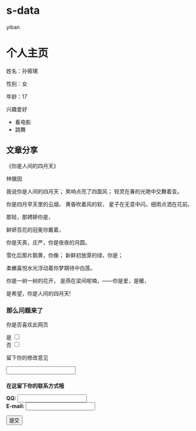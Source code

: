 # s-data
yiban
<html>
  <head>
       <title>First个人主页</title>
  </head>
  <body>
<h1>个人主页</h1>
<p>姓名：孙筱珺<p>
<p>性别：女</p>
<p>年龄：17</p>
<p>兴趣爱好</p>
<ul>
<li>看电影</li>
<li>跳舞</li>
</ul>
<p><h2>文章分享</h2>
<p>《你是人间的四月天》</p>
               <p>林徽因</p>
<p>我说你是人间的四月天；
笑响点亮了四面风；
轻灵在春的光艳中交舞着变。</p>
<p>你是四月早天里的云烟，
黄昏吹着风的软，
星子在无意中闪，细雨点洒在花前。</p>
<p>那轻，那娉婷你是，</p>
<p>鲜妍百花的冠冕你戴着，</p>
<p>你是天真，庄严，你是夜夜的月圆。</p>
<p>雪化后那片鹅黄，你像；
新鲜初放芽的绿，你是；</p>
<p>柔嫩喜悦水光浮动着你梦期待中白莲。</p>
<p>你是一树一树的花开，
是燕在梁间呢喃，——你是爱，是暖，</p>
<p>是希望，你是人间的四月天!</p>

<h3>那么问题来了</h3>
<p>你是否喜欢此网页</p>
<form>
是
<input type="checkbox" name="Yes">
<br />
否
<input type="checkbox" name="No">
</form>
<p>留下你的修改意见</p>
<input type="text">
<h4>在这留下你的联系方式哦</p>
<form>
QQ:
<input type="text" name="user">
<br/>
E-mail:
<input type="text" name="user">
</form>
<form>
<input type="button" value="提交">
</form>
  </body>
</html>
